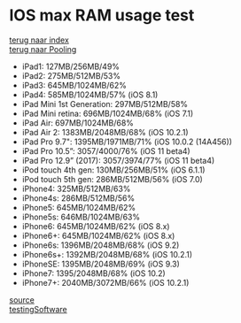 # IOS max RAM usage test

[terug naar index](/Index.md#scripting)   
[terug naar Pooling](/Scripting/Pooling.md)  

* iPad1: 127MB/256MB/49%
* iPad2: 275MB/512MB/53%
* iPad3: 645MB/1024MB/62%
* iPad4: 585MB/1024MB/57% (iOS 8.1)
* iPad Mini 1st Generation: 297MB/512MB/58%
* iPad Mini retina: 696MB/1024MB/68% (iOS 7.1)
* iPad Air: 697MB/1024MB/68%
* iPad Air 2: 1383MB/2048MB/68% (iOS 10.2.1)
* iPad Pro 9.7": 1395MB/1971MB/71% (iOS 10.0.2 (14A456))
* iPad Pro 10.5”: 3057/4000/76% (iOS 11 beta4)
* iPad Pro 12.9” (2017): 3057/3974/77% (iOS 11 beta4)
* iPod touch 4th gen: 130MB/256MB/51% (iOS 6.1.1)
* iPod touch 5th gen: 286MB/512MB/56% (iOS 7.0)
* iPhone4: 325MB/512MB/63%
* iPhone4s: 286MB/512MB/56%
* iPhone5: 645MB/1024MB/62%
* iPhone5s: 646MB/1024MB/63%
* iPhone6: 645MB/1024MB/62% (iOS 8.x)
* iPhone6+: 645MB/1024MB/62% (iOS 8.x)
* iPhone6s: 1396MB/2048MB/68% (iOS 9.2)
* iPhone6s+: 1392MB/2048MB/68% (iOS 10.2.1)
* iPhoneSE: 1395MB/2048MB/69% (iOS 9.3)
* iPhone7: 1395/2048MB/68% (iOS 10.2)
* iPhone7+: 2040MB/3072MB/66% (iOS 10.2.1)

[source](https://stackoverflow.com/questions/5887248/ios-app-maximum-memory-budget)  
[testingSoftware](https://github.com/Split82/iOSMemoryBudgetTest)  